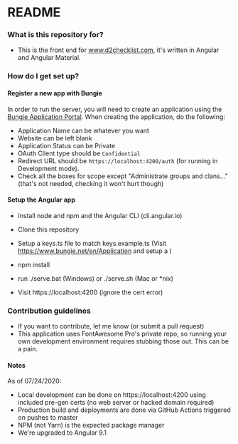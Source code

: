 # README #

### What is this repository for? ###

* This is the front end for www.d2checklist.com, it's written in Angular and Angular Material.

### How do I get set up? ###

#### Register a new app with Bungie #### 

In order to run the server, you will need to create an application using the [Bungie Application Portal](https://www.bungie.net/en/Application). When creating the application, do the following:

* Application Name can be whatever you want
* Website can be left blank
* Application Status can be Private
* OAuth Client type should be `Confidential`
* Redirect URL should be `https://localhost:4200/auth` (for running in Development mode).
* Check all the boxes for scope except "Administrate groups and clans..." (that's not needed, checking it won't hurt though)

#### Setup the Angular app ####

* Install node and npm and the Angular CLI (cli.angular.io)
* Clone this repository
* Setup a keys.ts file to match keys.example.ts (Visit https://www.bungie.net/en/Application and setup a )

* npm install
* run ./serve.bat (Windows) or ./serve.sh (Mac or *nix)
* Visit https://localhost:4200 (ignore the cert error)

### Contribution guidelines ###

* If you want to contribute, let me know (or submit a pull request)
* This application uses FontAwesome Pro's private repo, so running your own development environment requires stubbing those out. This can be a pain. 

#### Notes ####

As of 07/24/2020: 

- Local development can be done on https://localhost:4200 using included pre-gen certs (no web server or hacked domain required)
- Production build and deployments are done via GitHub Actions triggered on pushes to master
- NPM (not Yarn) is the expected package manager
- We're upgraded to Angular 9.1